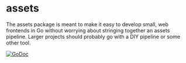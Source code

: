 # assets

The assets package is meant to make it easy to develop small, web frontends
in Go without worrying about stringing together an assets pipeline. Larger
projects should probably go with a DIY pipeline or some other tool.

[![GoDoc](https://godoc.org/github.com/jbowens/assets?status.svg)](https://godoc.org/github.com/jbowens/assets)
